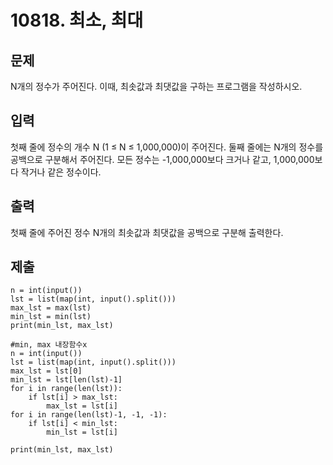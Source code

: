 # 10818. 최소, 최대



## 문제

N개의 정수가 주어진다. 이때, 최솟값과 최댓값을 구하는 프로그램을 작성하시오.

## 입력

첫째 줄에 정수의 개수 N (1 ≤ N ≤ 1,000,000)이 주어진다. 둘째 줄에는 N개의 정수를 공백으로 구분해서 주어진다. 모든 정수는 -1,000,000보다 크거나 같고, 1,000,000보다 작거나 같은 정수이다.

## 출력

첫째 줄에 주어진 정수 N개의 최솟값과 최댓값을 공백으로 구분해 출력한다.

## 제출

```
n = int(input())
lst = list(map(int, input().split()))
max_lst = max(lst)
min_lst = min(lst)
print(min_lst, max_lst)
```

```
#min, max 내장함수x
n = int(input())
lst = list(map(int, input().split()))
max_lst = lst[0]
min_lst = lst[len(lst)-1]
for i in range(len(lst)):
    if lst[i] > max_lst:
        max_lst = lst[i]
for i in range(len(lst)-1, -1, -1):
    if lst[i] < min_lst:
        min_lst = lst[i]

print(min_lst, max_lst)
```

